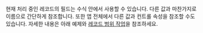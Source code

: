 현재 처리 중인 레코드의 필드는 수식 안에서 사용할 수 있습니다.  다른 값과 마찬가지로 이름으로 간단하게 참조합니다.  또한 앱 전체에서 다른 값과 컨트롤 속성을 참조할 수도 있습니다.  자세한 내용은 아래 예제와 [레코드 범위 작업](../working-with-tables.md#record-scope)을 참조하세요. 

